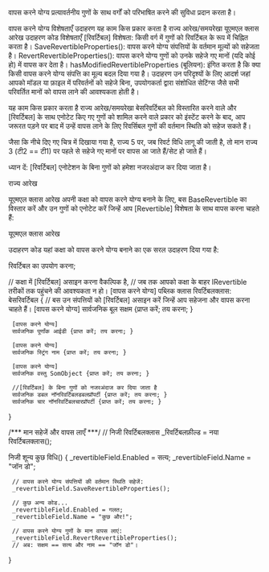 वापस करने योग्य
प्रत्यावर्तनीय गुणों के साथ वर्गों को परिभाषित करने की सुविधा प्रदान करता है।

वापस करने योग्य
विशेषताएँ
उदाहरण
यह काम किस प्रकार करता है
राज्य आरेख/समयरेखा
यूएमएल क्लास आरेख
उदाहरण कोड
विशेषताएँ
[रिवर्टिबल] विशेषता: किसी वर्ग में गुणों को रिवर्टिबल के रूप में चिह्नित करता है।
SaveRevertibleProperties(): वापस करने योग्य संपत्तियों के वर्तमान मूल्यों को सहेजता है।
RevertRevertibleProperties(): वापस करने योग्य गुणों को उनके सहेजे गए मानों (यदि कोई हो) में वापस कर देता है।
hasModifiedRevertibleProperties (बूलियन): इंगित करता है कि क्या किसी वापस करने योग्य संपत्ति का मूल्य बदल दिया गया है।
उदाहरण
उन परिदृश्यों के लिए आदर्श जहां आपको मॉडल या फ़ाइल में परिवर्तनों को सहेजे बिना, उपयोगकर्ता द्वारा संशोधित सेटिंग्स जैसे सभी परिवर्तित मानों को वापस लाने की आवश्यकता होती है।

यह काम किस प्रकार करता है
राज्य आरेख/समयरेखा
बेसरिवर्टिबल को विस्तारित करने वाले और [रिवर्टिबल] के साथ एनोटेट किए गए गुणों को शामिल करने वाले प्रकार को इंस्टेंट करने के बाद, आप जरूरत पड़ने पर बाद में उन्हें वापस लाने के लिए रिवर्सिबल गुणों की वर्तमान स्थिति को सहेज सकते हैं।

जैसा कि नीचे दिए गए चित्र में दिखाया गया है, राज्य 5 पर, जब रिवर्ट विधि लागू की जाती है, तो मान राज्य 3 (टी2 == टी1) पर पहले से सहेजे गए मानों पर वापस आ जाते हैं/सेट हो जाते हैं।

ध्यान दें: [रिवर्टिबल] एनोटेशन के बिना गुणों को हमेशा नजरअंदाज कर दिया जाता है।

राज्य आरेख

यूएमएल क्लास आरेख
अपनी कक्षा को वापस करने योग्य बनाने के लिए, बस BaseRevertible का विस्तार करें और उन गुणों को एनोटेट करें जिन्हें आप [Revertible] विशेषता के साथ वापस करना चाहते हैं:

यूएमएल क्लास आरेख

उदाहरण कोड
यहां कक्षा को वापस करने योग्य बनाने का एक सरल उदाहरण दिया गया है:

रिवर्टिबल का उपयोग करना;

// कक्षा में [रिवर्टिबल] असाइन करना वैकल्पिक है,
// जब तक आपको कक्षा के बाहर IRevertible तरीकों तक पहुंचने की आवश्यकता न हो।
[वापस करने योग्य]
पब्लिक क्लास रिवर्टिबलक्लास: बेसरिवर्टिबल
{
     // बस उन संपत्तियों को [रिवर्टिबल] असाइन करें जिन्हें आप सहेजना और वापस करना चाहते हैं।
     [वापस करने योग्य]
     सार्वजनिक बूल सक्षम {प्राप्त करें; तय करना; }

     [वापस करने योग्य]
     सार्वजनिक पूर्णांक आईडी {प्राप्त करें; तय करना; }

     [वापस करने योग्य]
     सार्वजनिक स्ट्रिंग नाम {प्राप्त करें; तय करना; }

     [वापस करने योग्य]
     सार्वजनिक वस्तु SomObject {प्राप्त करें; तय करना; }

     //[रिवर्टिबल] के बिना गुणों को नजरअंदाज कर दिया जाता है
     सार्वजनिक डबल नॉनरिवर्टिबलडबलप्रॉपर्टी {प्राप्त करें; तय करना; }
     सार्वजनिक चार नॉनरिवर्टिबलचारप्रॉपर्टी {प्राप्त करें; तय करना; }
}

/*** मान सहेजें और वापस लाएँ ***/
//
निजी रिवर्टिबलक्लास _रिवर्टिबलफ़ील्ड = नया रिवर्टिबलक्लास();

निजी शून्य कुछ विधि()
{
     _revertibleField.Enabled = सत्य;
     _revertibleField.Name = "जॉन डो";

     // वापस करने योग्य संपत्तियों की वर्तमान स्थिति सहेजें:
     _revertibleField.SaveRevertibleProperties();

     // कुछ अन्य कोड...
     _revertibleField.Enabled = गलत;
     _revertibleField.Name = "कुछ और!";

     // वापस करने योग्य गुणों के मान वापस लाएं:
     _revertibleField.RevertRevertibleProperties();
     // अब: सक्षम == सत्य और नाम == "जॉन डो"।
}